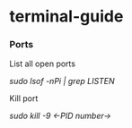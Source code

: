 # terminal-guide

### Ports

List all open ports <br>

<i> sudo lsof -nPi | grep LISTEN </i>

Kill port <br>

<i> sudo kill -9 <-PID number-> </i>
